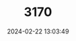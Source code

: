 ---
title: "3170"
category: "Anaxyrus houstonensis"
draft: false
date: 2024-02-22 13:03:49
languages:
  English: ["Houston Toad"]
---